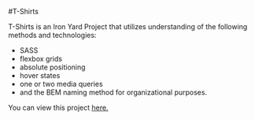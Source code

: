 #T-Shirts

T-Shirts is an Iron Yard Project that utilizes understanding of the following methods and technologies:

* SASS 
* flexbox grids 
* absolute positioning 
* hover states 
* one or two media queries 
* and the BEM naming method for organizational purposes. 

You can view this project <a href="http://jmmccasland-tshirts.surge.sh/">here.</a>
